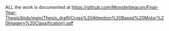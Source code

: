 ALL the work is documented at https://github.com/Monsterbeacon/Final-Year-Thesis/blob/main/Thesis_draft(Cross%20Attention%20Based%20Motor%20Imagery%20Classification).pdf
